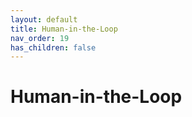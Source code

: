 ```yaml
---
layout: default
title: Human-in-the-Loop
nav_order: 19
has_children: false
---
```


# Human-in-the-Loop